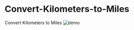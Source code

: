 # Convert-Kilometers-to-Miles
 Convert Kilometers to Miles
![demo](https://github.com/DhruvinBhalala/Convert-Kilometers-to-Miles/assets/142414337/0a03c838-e7c1-4371-bec5-9d032f33021a)
